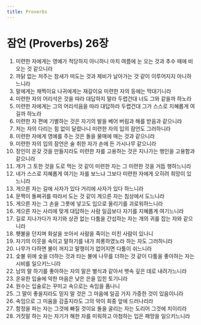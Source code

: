 ```yaml
---
title: Proverbs
---
```


# 잠언 (Proverbs) 26장
1. 미련한 자에게는 영예가 적당하지 아니하니 마치 여름에 눈 오는 것과 추수 때에 비 오는 것 같으니라
1. 까닭 없는 저주는 참새가 떠도는 것과 제비가 날아가는 것 같이 이루어지지 아니하느니라
1. 말에게는 채찍이요 나귀에게는 재갈이요 미련한 자의 등에는 막대기니라
1. 미련한 자의 어리석은 것을 따라 대답하지 말라 두렵건대 너도 그와 같을까 하노라
1. 미련한 자에게는 그의 어리석음을 따라 대답하라 두렵건대 그가 스스로 지혜롭게 여길까 하노라
1. 미련한 자 편에 기별하는 것은 자기의 발을 베어 버림과 해를 받음과 같으니라
1. 저는 자의 다리는 힘 없이 달렸나니 미련한 자의 입의 잠언도 그러하니라
1. 미련한 자에게 영예를 주는 것은 돌을 물매에 매는 것과 같으니라
1. 미련한 자의 입의 잠언은 술 취한 자가 손에 든 가시나무 같으니라
1. 장인이 온갖 것을 만들지라도 미련한 자를 고용하는 것은 지나가는 행인을 고용함과 같으니라
1. 개가 그 토한 것을 도로 먹는 것 같이 미련한 자는 그 미련한 것을 거듭 행하느니라
1. 네가 스스로 지혜롭게 여기는 자를 보느냐 그보다 미련한 자에게 오히려 희망이 있느니라
1. 게으른 자는 길에 사자가 있다 거리에 사자가 있다 하느니라
1. 문짝이 돌쩌귀를 따라서 도는 것 같이 게으른 자는 침상에서 도느니라
1. 게으른 자는 그 손을 그릇에 넣고도 입으로 올리기를 괴로워하느니라
1. 게으른 자는 사리에 맞게 대답하는 사람 일곱보다 자기를 지혜롭게 여기느니라
1. 길로 지나가다가 자기와 상관 없는 다툼을 간섭하는 자는 개의 귀를 잡는 자와 같으니라
1. 횃불을 던지며 화살을 쏘아서 사람을 죽이는 미친 사람이 있나니
1. 자기의 이웃을 속이고 말하기를 내가 희롱하였노라 하는 자도 그러하니라
1. 나무가 다하면 불이 꺼지고 말쟁이가 없어지면 다툼이 쉬느니라
1. 숯불 위에 숯을 더하는 것과 타는 불에 나무를 더하는 것 같이 다툼을 좋아하는 자는 시비를 일으키느니라
1. 남의 말 하기를 좋아하는 자의 말은 별식과 같아서 뱃속 깊은 데로 내려가느니라
1. 온유한 입술에 악한 마음은 낮은 은을 입힌 토기니라
1. 원수는 입술로는 꾸미고 속으로는 속임을 품나니
1. 그 말이 좋을지라도 믿지 말 것은 그 마음에 일곱 가지 가증한 것이 있음이니라
1. 속임으로 그 미움을 감출지라도 그의 악이 회중 앞에 드러나리라
1. 함정을 파는 자는 그것에 빠질 것이요 돌을 굴리는 자는 도리어 그것에 치이리라
1. 거짓말 하는 자는 자기가 해한 자를 미워하고 아첨하는 입은 패망을 일으키느니라